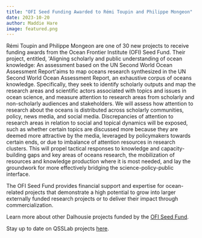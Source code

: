 ```yaml
---
title: "OFI Seed Funding Awarded to Rémi Toupin and Philippe Mongeon"
date: 2023-10-20
author: Maddie Hare
image: featured.png
---
```


Rémi Toupin and Philippe Mongeon are one of 30 new projects to receive funding awards from the Ocean Frontier Institute (OFI) Seed Fund. Their project, entitled, 'Aligning scholarly and public understanding of ocean knowledge: An assessment based on the UN Second World Ocean Assessment Report'aims to map oceans research synthesized in the UN Second World Ocean Assessment Report, an exhaustive corpus of oceans knowledge. Specifically, they seek to identify scholarly outputs and map the research areas and scientific actors associated with topics and issues in ocean science, and measure attention to research areas from scholarly and non-scholarly audiences and stakeholders. We will assess how attention to research about the oceans is distributed across scholarly communities, policy, news media, and social media. Discrepancies of attention to research areas in relation to social and topical dynamics will be exposed, such as whether certain topics are discussed more because they are deemed more attractive by the media, leveraged by policymakers towards certain ends, or due to imbalance of attention resources in research clusters. This will propel tactical responses to knowledge and capacity-building gaps and key areas of oceans research, the mobilization of resources and knowledge production where it is most needed, and lay the groundwork for more effectively bridging the science-policy-public interface.

The OFI Seed Fund provides financial support and expertise for ocean-related projects that demonstrate a high potential to grow into larger externally funded research projects or to deliver their impact through commercialization.

Learn more about other Dalhousie projects funded by the [OFI Seed Fund](https://www.ofi.ca/news/seed-funding-announced-for-30-innovative-projects).

Stay up to date on QSSLab projects [here](https://www.qsslab.ca/project/).

